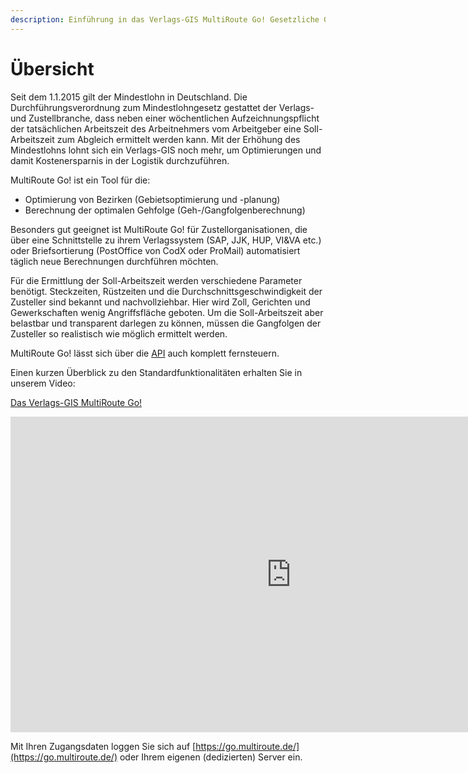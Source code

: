 ```yaml
---
description: Einführung in das Verlags-GIS MultiRoute Go! Gesetzliche Grundlage bei Zustellorganisationen, Verlagshäusern und Briefzustellung
---
```


# Übersicht

Seit dem 1.1.2015 gilt der Mindestlohn in Deutschland. Die Durchführungsverordnung zum Mindestlohngesetz gestattet der Verlags- und Zustellbranche, dass neben einer wöchentlichen Aufzeichnungspflicht der tatsächlichen Arbeitszeit des Arbeitnehmers vom Arbeitgeber eine Soll-Arbeitszeit zum Abgleich ermittelt werden kann. 
Mit der Erhöhung des Mindestlohns lohnt sich ein Verlags-GIS noch mehr, um Optimierungen und damit Kostenersparnis in der Logistik durchzuführen. 

MultiRoute Go! ist ein Tool für die:

* Optimierung von Bezirken (Gebietsoptimierung und -planung)
* Berechnung der optimalen Gehfolge (Geh-/Gangfolgenberechnung)

Besonders gut geeignet ist MultiRoute Go! für Zustellorganisationen, die über eine Schnittstelle zu ihrem Verlagssystem (SAP, JJK, HUP, VI&VA etc.) oder Briefsortierung (PostOffice von CodX oder ProMail) automatisiert täglich neue Berechnungen durchführen möchten.

Für die Ermittlung der Soll-Arbeitszeit werden verschiedene Parameter benötigt. Steckzeiten, Rüstzeiten und die Durchschnittsgeschwindigkeit der Zusteller sind bekannt und nachvollziehbar. Hier wird Zoll, Gerichten und Gewerkschaften wenig Angriffsfläche geboten. Um die Soll-Arbeitszeit aber belastbar und transparent darlegen zu können, müssen die Gangfolgen der Zusteller so realistisch wie möglich ermittelt werden. 

MultiRoute Go! lässt sich über die [API](../api-intro/) auch komplett fernsteuern.

Einen kurzen Überblick zu den Standardfunktionalitäten erhalten Sie in unserem Video:

 [Das Verlags-GIS MultiRoute Go!](https://youtu.be/oRk-P5Ty7VI)

<iframe width="898" height="505" src="https://www.youtube.com/embed/oRk-P5Ty7VI" title="YouTube video player" frameborder="0" allow="accelerometer; autoplay; clipboard-write; encrypted-media; gyroscope; picture-in-picture" allowfullscreen></iframe>

Mit Ihren Zugangsdaten loggen Sie sich auf [https://go.multiroute.de/](https://go.multiroute.de/) oder Ihrem eigenen (dedizierten) Server ein. 
